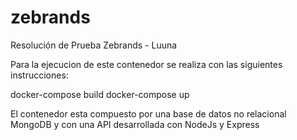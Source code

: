 # zebrands
Resolución de Prueba Zebrands - Luuna


Para la ejecucion de este contenedor se realiza con las siguientes instrucciones:

docker-compose build
docker-compose up

El contenedor esta compuesto por una base de datos no relacional MongoDB y con una API desarrollada con NodeJs y Express